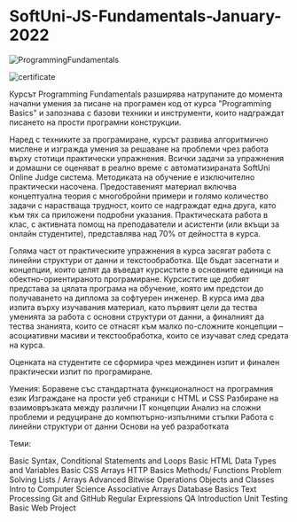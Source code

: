 # SoftUni-JS-Fundamentals-January-2022
![ProgrammingFundamentals](https://user-images.githubusercontent.com/100354136/162905674-3e737d35-d311-4371-864e-e736d522581e.jpg)

![certificate](https://user-images.githubusercontent.com/100354136/162907455-0a8a7e5a-dec8-4c83-a554-d3282394b2e7.jpg)

Курсът Programming Fundamentals разширява натрупаните до момента начални умения за писане на програмен код от курса "Programming Basics" и запознава с базови техники и инструменти, които надграждат писането на прости програмни конструкции.

Наред с техниките за програмиране, курсът развива алгоритмично мислене и изгражда умения за решаване на проблеми чрез работа върху стотици практически упражнения. Всички задачи за упражнения и домашни се оценяват в реално време с автоматизираната SoftUni Online Judge система. Методиката на обучение е изключително практически насочена. Предоставеният материал включва концептуална теория с многобройни примери и голямо количество задачи с нарастваща трудност, които се надграждат една друга, като към тях са приложени подробни указания. Практическата работа в клас, с активната помощ на преподаватели и асистенти (или вкъщи за онлайн студентите), представлява над 70% от дейността в курса.

Голяма част от практическите упражнения в курса засягат работа с линейни структури от данни и текстообработка. Ще бъдат засегнати и концепции, които целят да въведат курсистите в основните единици на обектно-ориентираното програмиране. Курсистите ще добият представа за цялата програма на обучение, която им предстои до получаването на диплома за софтуерен инженер. В курса има два изпита върху изучавания материал, като първият цели да тества уменията за работа с основни структури от данни, а финалният да тества знанията, които се отнасят към малко по-сложните концепции – асоциативни масиви и текстообработка, които се изучават след средата на курса.

Оценката на студентите се сформира чрез междинен изпит и финален практически изпит по програмиране.

Умения: 
Боравене със стандартната функционалност на програмния език
Изграждане на прости уеб страници с HTML и CSS
Разбиране на взаимовръзката между различни IT концепции
Анализ на сложни проблеми и редуциране до компютърно-изпълними стъпки
Работа с линейни структури от данни
Основи на уеб разработката

Теми:

Basic Syntax, Conditional Statements and Loops
Basic HTML
Data Types and Variables
Basic CSS
Arrays
HTTP Basics
Methods/ Functions
Problem Solving
Lists / Arrays Advanced
Bitwise Operations
Objects and Classes
Intro to Computer Science
Associative Arrays
Database Basics
Text Processing
Git and GitHub
Regular Expressions
QA Introduction
Unit Testing
Basic Web Project
